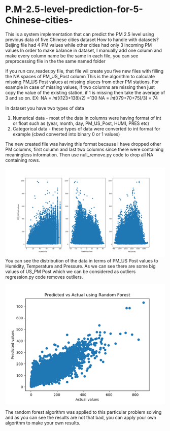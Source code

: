# P.M-2.5-level-prediction-for-5-Chinese-cities-
This is a system implementation that can predict the PM 2.5  level using previous data of five Chinese cities dataset
How to handle with datasets? Beijing file had 4 PM values while other cities had only 3 incoming PM values 
In order to make balance in dataset, I manually add one column and make every column name be the same in each file, 
you can see preprocessing file in the the same named folder

If you run csv_reader.py file, that file wil create you five new files with filling the NA spaces of PM_US_Post column
This is the algorithm to calculate missing PM_US Post values at missing places from other PM stations. For example in case of missing values,
if two columns are missing then just copy the value of the existing station, if 1 is missing then take the average of 3 and so on.
EX:
NA = 𝑖𝑛𝑡((123+138)/2) =130 
NA = 𝑖𝑛𝑡((79+70+75)/3) = 74

In dataset you have two types of data
1) Numerical data - most of the data in columns were having format of int or float such as (year, month, day, PM_US_Post, HUMI, PRES etc)
2) Categorical data - these types of data were converted to int format for example (cbwd converted into binary 0 or 1 values)

The new created file was having this format because I have dropped other PM columns, first column and last two columns since 
there were containing meaningless information. Then use null_remove.py code to drop all NA containing rows.


![Alt text](/Figure_1.png)
 You can see the distribution of the data in terms of PM_US Post values to Humidity, Temperature and Pressure. As we can see there are some big values of US_PM Post which we can be considered as outliers regression.py code removes outliers.
 
 
 
![Alt text](/random_forest.png)

The random forest algorithm was applied to this particular problem solving and as you can see the results are not that bad, you can apply your own algorithm to make your own results.
